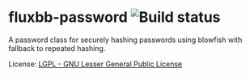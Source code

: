 # fluxbb-password ![Build status](https://secure.travis-ci.org/fluxbb/password.png?branch=master)
A password class for securely hashing passwords using blowfish with fallback to repeated hashing.

License: [LGPL - GNU Lesser General Public License](http://www.gnu.org/licenses/lgpl.html)
